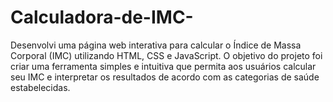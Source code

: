 # Calculadora-de-IMC-
Desenvolvi uma página web interativa para calcular o Índice de Massa Corporal (IMC) utilizando HTML, CSS e JavaScript. O objetivo do projeto foi criar uma ferramenta simples e intuitiva que permita aos usuários calcular seu IMC e interpretar os resultados de acordo com as categorias de saúde estabelecidas.
